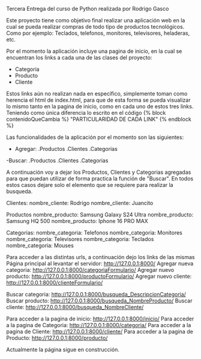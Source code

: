 Tercera Entrega del curso de Python realizada por Rodrigo Gasco

Este proyecto tiene como objetivo final realizar una aplicación web en la cual se pueda realizar compras de todo tipo de productos tecnológicos. Como por ejemplo: Teclados, telefonos, monitores, televisores, heladeras, etc.

Por el momento la aplicación incluye una pagina de inicio, en la cual se encuentran los links a cada una de las clases del proyecto:
- Categoria
- Producto
- Cliente

Estos links aún no realizan nada en especifico, simplemente toman como herencia el html de index.html, para que de esta forma se pueda visualizar lo mismo tanto en la pagina de inicio, como en cada uno de estos tres links. Teniendo como única diferencia lo escrito en el código 
    {% block contenidoQueCambia  %}
    "PARTICULARIDAD DE CADA LINK"
    {% endblock %}

Las funcionalidades de la aplicación por el momento son las siguientes:

- Agregar:
.Productos
.Clientes
.Categorias

-Buscar:
.Productos
.Clientes
.Categorias

A continuación voy a dejar los Productos, Clientes y Categorias agregadas para que puedan utilizar de forma practica la función de "Buscar". En todos estos casos dejare solo el elemento que se requiere para realizar la busqueda.

Clientes:
  nombre_cliente: Rodrigo        nombre_cliente: Juancito

Productos
  nombre_producto: Samsung Galaxy S24 Ultra        nombre_producto: Samsung HQ 500        nombre_producto: Iphone 16 PRO MAX

Categorias: nombre_categoria: Telefonos          nombre_categoria: Monitores          nombre_categoria: Televisores          nombre_categoria: Teclados          nombre_categoria: Mouses

Para acceder a las distintas urls, a continuación dejo los links de las mismas
  Página principal al levantar el servidor: http://127.0.0.1:8000/
  Agregar nueva categoria: http://127.0.0.1:8000/categoriaFormulario/
  Agregar nuevo producto: http://127.0.0.1:8000/productoFormulario/
  Agregar nuevo cliente: http://127.0.0.1:8000/clienteFormulario/

  Buscar categoria: http://127.0.0.1:8000/busqueda_DescripcionCategoria/
  Buscar producto: http://127.0.0.1:8000/busqueda_NombreProducto/
  Buscar cliente: http://127.0.0.1:8000/busqueda_NombreCliente/

Para acceder a la pagina de inicio: http://127.0.0.1:8000/inicio/
Para acceder a la pagina de Categoria: http://127.0.0.1:8000/categoria/
Para acceder a la pagina de Cliente: http://127.0.0.1:8000/cliente/
Para acceder a la pagina de Producto: http://127.0.0.1:8000/producto/
  
Actualmente la página sigue en construcción.
